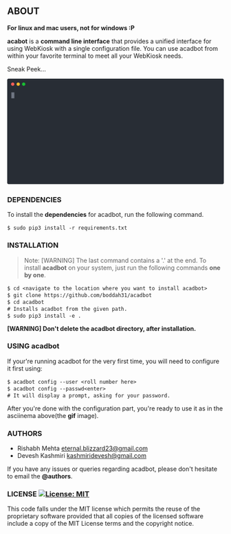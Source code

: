 ## ABOUT
**For linux and mac users, not for windows :P**

**acabot** is a **command line interface** that provides a unified interface for using WebKiosk with a single configuration file. You can use acadbot from within your favorite terminal to meet all your WebKiosk needs.

Sneak Peek...
<p align="center">
  <img src="/asciinema/acadbot.svg?sanitize=true" alt="acadbot in work"/>
</p>


### DEPENDENCIES
To install the **dependencies** for acadbot, run the following command.

    $ sudo pip3 install -r requirements.txt

### INSTALLATION

>Note: [WARNING] The last command contains a '.' at the end.
To install **acadbot** on your system, just run the following commands **one by one**.

    $ cd <navigate to the location where you want to install acadbot>
    $ git clone https://github.com/boddah31/acadbot
    $ cd acadbot
    # Installs acadbot from the given path.
    $ sudo pip3 install -e .


**[WARNING] Don't delete the acadbot directory, after installation.**

### USING acadbot
If your're running acadbot for the very first time, you will need to configure it first using:

    $ acadbot config --user <roll number here>
    $ acadbot config --passwd<enter>
    # It will display a prompt, asking for your password.

After you're done with the configuration part, you're ready to use it as in the asciinema above(the **gif** image).


### AUTHORS
* Rishabh Mehta <eternal.blizzard23@gmail.com>
* Devesh Kashmiri <kashmiridevesh@gmail.com> 

If you have any issues or queries regarding acadbot, please don't
hesitate to email the **@authors**.

### LICENSE [![License: MIT](https://img.shields.io/badge/License-MIT-yellow.svg)](https://opensource.org/licenses/MIT)

This code falls under the MIT license which permits the reuse of the proprietary software provided that all copies of the licensed software include a copy of the MIT License terms and the copyright notice.

